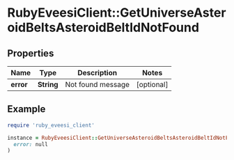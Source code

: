# RubyEveesiClient::GetUniverseAsteroidBeltsAsteroidBeltIdNotFound

## Properties

| Name | Type | Description | Notes |
| ---- | ---- | ----------- | ----- |
| **error** | **String** | Not found message | [optional] |

## Example

```ruby
require 'ruby_eveesi_client'

instance = RubyEveesiClient::GetUniverseAsteroidBeltsAsteroidBeltIdNotFound.new(
  error: null
)
```

